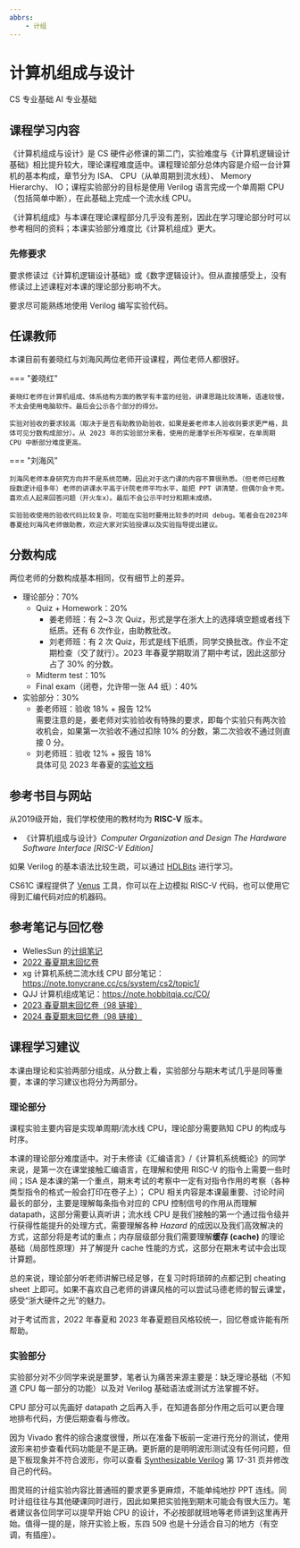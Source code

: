 ```yaml
---
abbrs:
    - 计组
---
```


# 计算机组成与设计
<div class="badges">
<span class="badge cs-badge">CS 专业基础</span>
<span class="badge ai-badge">AI 专业基础</span>
</div>

## 课程学习内容
《计算机组成与设计》是 CS 硬件必修课的第二门，实验难度与《计算机逻辑设计基础》相比提升较大，理论课程难度适中。课程理论部分总体内容是介绍一台计算机的基本构成，章节分为 ISA、 CPU（从单周期到流水线）、 Memory Hierarchy、 IO；课程实验部分的目标是使用 Verilog 语言完成一个单周期 CPU （包括简单中断），在此基础上完成一个流水线 CPU。

《计算机组成》与本课在理论课程部分几乎没有差别，因此在学习理论部分时可以参考相同的资料；本课实验部分难度比《计算机组成》更大。

### 先修要求
要求修读过《计算机逻辑设计基础》或《数字逻辑设计》。但从直接感受上，没有修读过上述课程对本课的理论部分影响不大。

要求尽可能熟练地使用 Verilog 编写实验代码。

## 任课教师
本课目前有姜晓红与刘海风两位老师开设课程，两位老师人都很好。

=== "姜晓红"

    姜晓红老师在计算机组成、体系结构方面的教学有丰富的经验，讲课思路比较清晰，语速较慢，不太会使用电脑软件。最后会公示各个部分的得分。

    实验对验收的要求较高（取决于是否有助教协助验收，如果是姜老师本人验收则要求更严格，具体可见分数构成部分）。从 2023 年的实验部分来看，使用的是潘学长所写框架，在单周期 CPU 中断部分难度更高。

=== "刘海风"

    刘海风老师本身研究方向并不是系统范畴，因此对于这门课的内容不算很熟悉。（但老师已经教授数逻计组多年）老师的讲课水平高于计院老师平均水平，能把 PPT 讲清楚，但偶尔会卡壳。喜欢点人起来回答问题（开火车x）。最后不会公示平时分和期末成绩。
    
    实验验收使用的验收代码比较复杂，可能在实验时要用比较多的时间 debug。笔者会在2023年春夏给刘海风老师做助教，欢迎大家对实验授课以及实验指导提出建议。


## 分数构成
两位老师的分数构成基本相同，仅有细节上的差异。

- 理论部分：70%
    - Quiz + Homework：20%  
        - 姜老师班：有 2~3 次 Quiz，形式是学在浙大上的选择填空题或者线下纸质。还有 6 次作业，由助教批改。
        - 刘老师班：有 2 次 Quiz，形式是线下纸质，同学交换批改。作业不定期检查（交了就行）。2023 年春夏学期取消了期中考试，因此这部分占了 30% 的分数。
    - Midterm test：10%
    - Final exam（闭卷，允许带一张 A4 纸）：40%
- 实验部分：30%
    - 姜老师班：验收 18% + 报告 12%  
    需要注意的是，姜老师对实验验收有特殊的要求，即每个实验只有两次验收机会，如果第一次验收不通过扣除 10% 的分数，第二次验收不通过则直接 0 分。
    - 刘老师班：验收 12% + 报告 18%  
    具体可见 2023 年春夏的[实验文档](https://guahao31.github.io/2023_CO/)

## 参考书目与网站
从2019级开始，我们学校使用的教材均为 **RISC-V** 版本。

- 《计算机组成与设计》*Computer Organization and Design The Hardware Software Interface [RISC-V Edition]*

如果 Verilog 的基本语法比较生疏，可以通过 [HDLBits](https://hdlbits.01xz.net/wiki/Main_Page) 进行学习。

CS61C 课程提供了 [Venus](https://venus.cs61c.org/) 工具，你可以在上边模拟 RISC-V 代码，也可以使用它得到汇编代码对应的机器码。

## 参考笔记与回忆卷

- WellesSun 的[计组笔记](https://github.com/CSWellesSun/ZJUCourse/blob/main/%E8%AE%A1%E7%AE%97%E6%9C%BA%E7%BB%84%E6%88%90%E4%B8%8E%E8%AE%BE%E8%AE%A1/%E8%AE%A1%E7%AE%97%E6%9C%BA%E7%BB%84%E6%88%90%E4%B8%8E%E8%AE%BE%E8%AE%A1.md)
- [2022 春夏期末回忆卷](./2021-2022_春夏学期_计算机组成与设计_期末考试回忆卷.pdf)
- xg 计算机系统二流水线 CPU 部分笔记：https://note.tonycrane.cc/cs/system/cs2/topic1/
- QJJ 计算机组成笔记：https://note.hobbitqia.cc/CO/
- [2023 春夏期末回忆卷（98 链接）](https://www.cc98.org/topic/5640722)
- [2024 春夏期末回忆卷（98 链接）](https://www.cc98.org/topic/5922030)

## 课程学习建议
本课由理论和实验两部分组成，从分数上看，实验部分与期末考试几乎是同等重要，本课的学习建议也将分为两部分。
### 理论部分
课程实验主要内容是实现单周期/流水线 CPU，理论部分需要熟知 CPU 的构成与时序。

本课的理论部分难度适中。对于未修读《汇编语言》/《计算机系统概论》的同学来说，是第一次在课堂接触汇编语言，在理解和使用 RISC-V 的指令上需要一些时间；ISA 是本课的第一个重点，期末考试的考察中一定有对指令作用的考察（各种类型指令的格式一般会打印在卷子上）； CPU 相关内容是本课最重要、讨论时间最长的部分，主要是理解每条指令对应的 CPU 控制信号的作用从而理解 datapath，这部分需要认真听讲；流水线 CPU 是我们接触的第一个通过指令级并行获得性能提升的处理方式，需要理解各种 *Hazard* 的成因以及我们高效解决的方式，这部分将是考试的重点；内存层级部分我们需要理解**缓存 (cache)** 的理论基础（局部性原理）并了解提升 cache 性能的方式，这部分在期末考试中会出现计算题。

总的来说，理论部分听老师讲解已经足够，在复习时将琐碎的点都记到 cheating sheet 上即可。如果不喜欢自己老师的讲课风格的可以尝试马德老师的智云课堂，感受“浙大硬件之光”的魅力。

对于考试而言，2022 年春夏和 2023 年春夏题目风格较统一，回忆卷或许能有所帮助。

### 实验部分
实验部分对不少同学来说是噩梦，笔者认为痛苦来源主要是：缺乏理论基础（不知道 CPU 每一部分的功能）以及对 Verilog 基础语法或测试方法掌握不好。

CPU 部分可以先画好 datapath 之后再入手，在知道各部分作用之后可以更合理地排布代码，方便后期查看与修改。

因为 Vivado 套件的综合速度很慢，所以在准备下板前一定进行充分的测试，使用波形来初步查看代码功能是不是正确。更折磨的是明明波形测试没有任何问题，但是下板现象并不符合波形，你可以查看 [Synthesizable Verilog](http://www.ee.ncu.edu.tw/~jfli/vlsidi/lecture/Verilog-2012.pdf) 第 17-31 页并修改自己的代码。

图灵班的计组实验内容比普通班的要求更多更麻烦，不能单纯地抄 PPT 连线。同时计组往往与其他硬课同时进行，因此如果把实验拖到期末可能会有很大压力。笔者建议各位同学可以提早开始 CPU 的设计，不必按部就班地等老师讲到这里再开始。值得一提的是，除开实验上板，东四 509 也是十分适合自习的地方（有空调，有插座）。